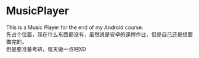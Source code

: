 # MusicPlayer
This is a Music Player for the end of my Android course.\
先占个位置，现在什么东西都没有，虽然说是安卓的课程作业，但是自己还是想要做完的。\
但是要准备考研，每天做一点吧XD
